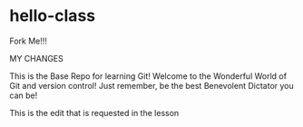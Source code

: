# hello-class
Fork Me!!!

MY CHANGES

This is the Base Repo for learning Git! Welcome to the Wonderful World of Git and version control! Just remember, be the best Benevolent Dictator you can be!

This is the edit that is requested in the lesson 
